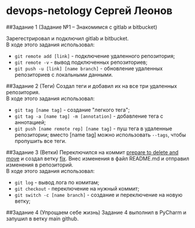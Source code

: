 # devops-netology Сергей Леонов

##Задание 1 (Задание №1 – Знакомимся с gitlab и bitbucket)

Зарегестрировал и подключил gitlab и bitbucket. <br/>
В ходе этого задания использовал: 
- `git remote add [link]` - подключение удаленного репозитория;
- `git remote -v` - вывод подключенных репозиториев;
- `git push -u [link] [name branch]` - обновление удаленных репозиториев с локальными данными. 

##Задание 2 (Теги)
Создал теги и добавил их на все три удаленных репозитория.<br/>
В ходе этого задания использовал: 
- `git tag [name tag]` - создание "легкого тега";
- `git tag -a [name tag] -m [annotation]` - добавление тега с аннотацией;
- `git push [name remote rep] [name tag]` - пуш тега в удаленные репозитории;
вместо [name tag] можно использовать `--tags`, чтобы пропушить все теги.

##Задание 3 (Ветки)
Переключился на коммит [prepare to delete and move](https://github.com/AndroidSmike/devops-netology/commit/751957ce710e1a35cba5982a48f49e64fdb7dfef) и создал ветку [fix](https://github.com/AndroidSmike/devops-netology/tree/fix).
Внес изменения в файл README.md и отправил изменения в репозиторий.<br/>В ходе этого задания использовал:
- `git log` - вывод лога по комитам;
- `git checkout` - переключение на нужный коммит;
- `git switch -c [name branch]` - создание и переключение на новую ветку;

##Задание 4 (Упрощаем себе жизнь)
Задание 4 выполнил в PyCharm и запушил в ветку main github.

